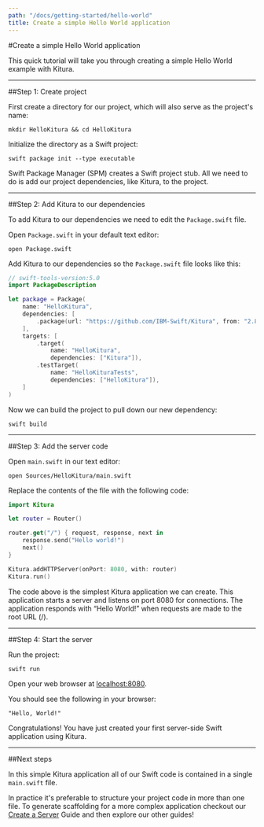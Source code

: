 ```yaml
---
path: "/docs/getting-started/hello-world"
title: Create a simple Hello World application
---
```


#Create a simple Hello World application

This quick tutorial will take you through creating a simple Hello World example with Kitura.

---

##Step 1: Create project

First create a directory for our project, which will also serve as the project's name:

```
mkdir HelloKitura && cd HelloKitura
```

Initialize the directory as a Swift project:

```
swift package init --type executable
```

Swift Package Manager (SPM) creates a Swift project stub. All we need to do is add our project dependencies, like Kitura, to the project.

---

##Step 2: Add Kitura to our dependencies

To add Kitura to our dependencies we need to edit the `Package.swift` file.

Open `Package.swift` in your default text editor:

```
open Package.swift
```

Add Kitura to our dependencies so the `Package.swift` file looks like this:

```swift
// swift-tools-version:5.0
import PackageDescription

let package = Package(
    name: "HelloKitura",
    dependencies: [
        .package(url: "https://github.com/IBM-Swift/Kitura", from: "2.8.0")
    ],
    targets: [
        .target(
            name: "HelloKitura",
            dependencies: ["Kitura"]),
        .testTarget(
            name: "HelloKituraTests",
            dependencies: ["HelloKitura"]),
    ]
)
```

Now we can build the project to pull down our new dependency:

```
swift build
```

---

##Step 3: Add the server code

Open `main.swift` in our text editor:

```
open Sources/HelloKitura/main.swift
```

Replace the contents of the file with the following code:

```swift
import Kitura

let router = Router()

router.get("/") { request, response, next in
    response.send("Hello world!")
    next()
}

Kitura.addHTTPServer(onPort: 8080, with: router)
Kitura.run()
```

The code above is the simplest Kitura application we can create. This application starts a server and listens on port 8080 for connections. The application responds with “Hello World!” when requests are made to the root URL (/).

---

##Step 4: Start the server

Run the project:

```
swift run
```

Open your web browser at <a href="http://localhost:8080" target="blank">localhost:8080</a>.

You should see the following in your browser:

```
"Hello, World!"
```

Congratulations! You have just created your first server-side Swift application using Kitura.

---

##Next steps

In this simple Kitura application all of our Swift code is contained in a single `main.swift` file.

In practice it's preferable to structure your project code in more than one file. To generate scaffolding for a more complex application checkout our [Create a Server](./create-server-cli) Guide and then explore our other guides!
